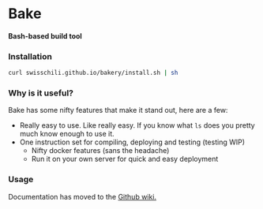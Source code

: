 # Bake
#### Bash-based build tool

### Installation
```sh
curl swisschili.github.io/bakery/install.sh | sh
```

### Why is it useful?
Bake has some nifty features that make it stand out, here are a few:
- Really easy to use. Like really easy. If you know what `ls` does you pretty much know enough to use it.
- One instruction set for compiling, deploying and testing (testing WIP)
    - Nifty docker features (sans the headache)
    - Run it on your own server for quick and easy deployment

### Usage
Documentation has moved to the [Github wiki.](https://github.com/swissChili/bakery/wiki)
